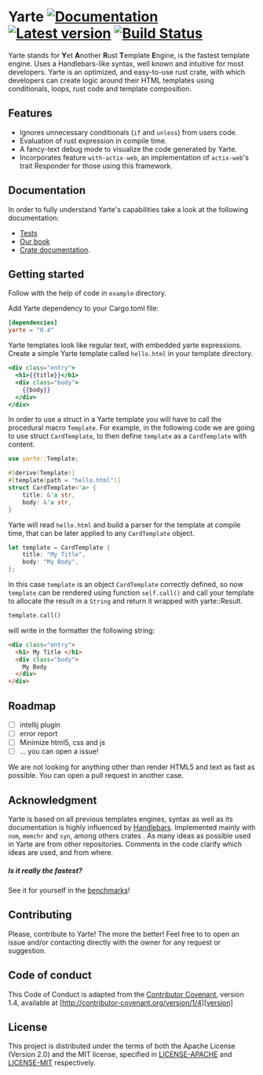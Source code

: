 # Yarte [![Documentation](https://docs.rs/yarte/badge.svg)](https://docs.rs/yarte/) [![Latest version](https://img.shields.io/crates/v/yarte.svg)](https://crates.io/crates/yarte) [![Build Status](https://travis-ci.org/botika/yarte.svg?branch=master)](https://travis-ci.org/botika/yarte)
Yarte stands for **Y**et **A**nother **R**ust **T**emplate **E**ngine, 
is the fastest template engine. Uses a Handlebars-like syntax, 
well known and intuitive for most developers. Yarte is an optimized, and easy-to-use 
rust crate, with which developers can create logic around their 
HTML templates using conditionals, loops, rust code and template composition. 

## Features
- Ignores unnecessary conditionals (`if` and `unless`) from users code.
- Evaluation of rust expression in compile time.
- A fancy-text debug mode to visualize the code generated by Yarte.
- Incorporates feature `with-actix-web`, an implementation of `actix-web`'s trait Responder for those using this framework.

## Documentation
In order to  fully understand Yarte's capabilities take a look at the following documentation:
 - [Tests](./yarte/tests)
 - [Our book](https://yarte.netlify.com/)
 - [Crate documentation](https://docs.rs/yarte/).

## Getting started
Follow with the help of code in `example` directory.

Add Yarte dependency to your Cargo.toml file:

```toml
[dependencies]
yarte = "0.4"
```
Yarte templates look like regular text, with embedded yarte expressions. 
Create a simple Yarte template called `hello.html` in your template directory.

```handlebars
<div class="entry">
  <h1>{{title}}</h1>
  <div class="body">
    {{body}}
  </div>
</div>
```

In order to use a struct in a Yarte template  you will have to call 
the procedural macro `Template`. For example, in the following 
code we are going to use struct `CardTemplate`, to then 
define `template` as a `CardTemplate` with content. 

```rust
use yarte::Template;

#[derive(Template)]
#[template(path = "hello.html")]
struct CardTemplate<'a> {
    title: &'a str,
    body: &'a str,
}
```

Yarte will read `hello.html` and build a parser for the template at compile time,
that can be later applied to any `CardTemplate` object.

```rust
let template = CardTemplate {
    title: "My Title",
    body: "My Body",
};
```

In this case `template` is an object `CardTemplate` correctly defined, so now `template` 
can be rendered using function `self.call()` and call your template to allocate the 
result in a `String` and return it wrapped with yarte::Result.

```rust
template.call()
```
will write in the formatter the following string:
```html
<div class="entry">
  <h1> My Title </h1>
  <div class="body">
    My Body
  </div>
</div>
```

## Roadmap
- [ ] intellij plugin
- [ ] error report
- [ ] Minimize html5, css and js
- [ ] ... you can open a issue!

We are not looking for anything other than render HTML5 and text as fast as possible. 
You can open a pull request in another case.

## Acknowledgment
Yarte is based on all previous templates engines, syntax as well as its documentation 
is highly influenced by [Handlebars][handlebars]. Implemented mainly with `nom`, 
`memchr` and `syn`, among others crates . As many ideas as possible used in 
Yarte are from other repositories. Comments in the code clarify which ideas are used, 
and  from where.

##### Is it really the fastest?
 See it for yourself in the [benchmarks][bench]!

[bench]: https://github.com/botika/template-bench-rs#results
[handlebars]: https://handlebarsjs.com/ 

## Contributing

Please, contribute to Yarte! The more the better! Feel free to to open an issue and/or contacting directly with the 
owner for any request or suggestion.

## Code of conduct
This Code of Conduct is adapted from the [Contributor Covenant][homepage], version 1.4, available at [http://contributor-covenant.org/version/1/4][version]

[homepage]: http://contributor-covenant.org
[version]: http://contributor-covenant.org/version/1/4/

## License
This project is distributed under the terms of both the Apache License (Version 2.0) and the MIT license, specified in 
[LICENSE-APACHE](LICENSE-APACHE) and [LICENSE-MIT](LICENSE-MIT) respectively.
